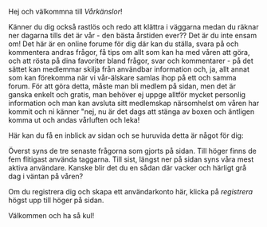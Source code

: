 Hej och välkommna till *Vårkänslor*!

Känner du dig också rastlös och redo att klättra i väggarna medan du räknar ner dagarna tills det är vår - den bästa årstiden ever?? Det är du inte ensam om! Det här är en online forume för dig där kan du ställa, svara på och kommentera andras frågor, få tips om allt som kan ha med våren att göra, och att rösta på dina favoriter bland frågor, svar och kommentarer - på det sättet kan medlemmar skilja från användbar information och, ja, allt annat som kan förekomma när vi vår-älskare samlas ihop på ett och samma forum. För att göra detta, måste man bli medlem på sidan, men det är ganska enkelt och gratis, man behöver ej uppge alltför mycket personlig information och man kan avsluta sitt medlemskap närsomhelst om våren har kommit och ni känner "nej, nu är det dags att stänga av boxen och äntligen komma ut och andas vårluften och leka!

Här kan du få en inblick av sidan och se huruvida detta är något för dig:

Överst syns de tre senaste frågorna som gjorts på sidan. Till höger finns de fem flitigast använda taggarna. Till sist, längst ner på sidan syns våra mest aktiva användare. Kanske blir det du en sådan där vacker och härligt grå dag i väntan på våren?

Om du registrera dig och skapa ett användarkonto här, klicka på *registrera* högst upp till höger på sidan.

Välkommen och ha så kul!
